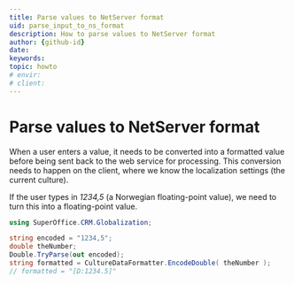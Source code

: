 ```yaml
---
title: Parse values to NetServer format
uid: parse_input_to_ns_format
description: How to parse values to NetServer format
author: {github-id}
date:
keywords:
topic: howto
# envir:
# client:
---
```


# Parse values to NetServer format

When a user enters a value, it needs to be converted into a formatted value before being sent back to the web service for processing. This conversion needs to happen on the client, where we know the localization settings (the current culture).

If the user types in *1234,5* (a Norwegian floating-point value), we need to turn this into a floating-point value.

```csharp
using SuperOffice.CRM.Globalization;

string encoded = "1234,5";
double theNumber;
Double.TryParse(out encoded);
string formatted = CultureDataFormatter.EncodeDouble( theNumber );
// formatted = "[D:1234.5]" 
```
